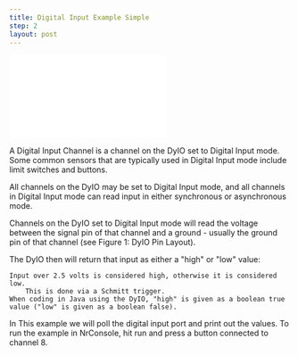 ```yaml
---
title: Digital Input Example Simple
step: 2
layout: post
---
```


<iframe width="280" height="150" src="//www.youtube.com/embed/A88uCyVGOHs?list=PL7668517BD22B5BA1" frameborder="0" allowfullscreen></iframe>

A Digital Input Channel is a channel on the DyIO set to Digital Input mode. Some common sensors that are typically used in Digital Input mode include limit switches and buttons.

All channels on the DyIO may be set to Digital Input mode, and all channels in Digital Input mode can read input in either synchronous or asynchronous mode.

Channels on the DyIO set to Digital Input mode will read the voltage between the signal pin of that channel and a ground - usually the ground pin of that channel (see Figure 1: DyIO Pin Layout).

The DyIO then will return that input as either a "high" or "low" value:

    Input over 2.5 volts is considered high, otherwise it is considered low.
        This is done via a Schmitt trigger.
    When coding in Java using the DyIO, "high" is given as a boolean true value ("low" is given as a boolean false).


In This example we will poll the digital input port and print out the values. To run the example in NrConsole, hit run and press a button connected to channel 8.

<script src='https://gist.github.com/madhephaestus/40fadfa5804eee848e62.js'></script>
